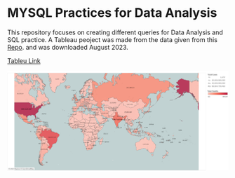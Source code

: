 # MYSQL Practices for Data Analysis

This repository focuses on creating different queries for Data Analysis and SQL practice.
A Tableau peoject was made from the data given from this [Repo](https://ourworldindata.org/covid-deaths).
and was downloaded August 2023.

[Tableu Link](https://public.tableau.com/app/profile/miguel.figarola/viz/CovidVisualization_16932680165500/CasesandDeaths#1)

![Map](Others/Cases_and_Deaths.png)
